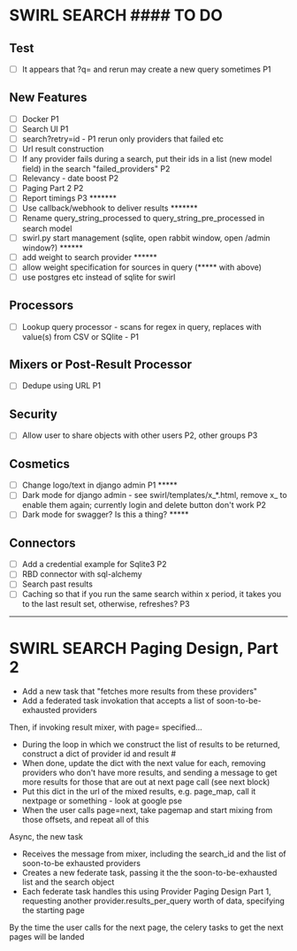 # SWIRL SEARCH #### TO DO #####

## Test
- [ ] It appears that ?q= and rerun may create a new query sometimes P1

## New Features
- [ ] Docker P1
- [ ] Search UI P1
- [ ] search?retry=id - P1 rerun only providers that failed etc
- [ ] Url result construction
- [ ] If any provider fails during a search, put their ids in a list (new model field) in the search "failed_providers" P2
- [ ] Relevancy - date boost P2
- [ ] Paging Part 2 P2
- [ ] Report timings P3 *******
- [ ] Use callback/webhook to deliver results *******
- [ ] Rename query_string_processed to query_string_pre_processed in search model
- [ ] swirl.py start management (sqlite, open rabbit window, open /admin window?) ******
- [ ] add weight to search provider ****** 
- [ ] allow weight specification for sources in query (***** with above)
- [ ] use postgres etc instead of sqlite for swirl

## Processors
- [ ] Lookup query processor - scans for regex in query, replaces with value(s) from CSV or SQlite - P1
 
## Mixers or Post-Result Processor
- [ ] Dedupe using URL P1

## Security
- [ ] Allow user to share objects with other users P2, other groups P3

## Cosmetics
- [ ] Change logo/text in django admin P1 *****
- [ ] Dark mode for django admin - see swirl/templates/x_*.html, remove x_ to enable them again; currently login and delete button don't work P2
- [ ] Dark mode for swagger? Is this a thing? *****

## Connectors
- [ ] Add a credential example for Sqlite3 P2
- [ ] RBD connector with sql-alchemy
- [ ] Search past results 
- [ ] Caching so that if you run the same search within x period, it takes you to the last result set, otherwise, refreshes? P3

--------------

# SWIRL SEARCH Paging Design, Part 2

* Add a new task that "fetches more results from these providers"
* Add a federated task invokation that accepts a list of soon-to-be-exhausted providers

Then, if invoking result mixer, with page= specified...

* During the loop in which we construct the list of results to be returned, construct a dict of provider id and result #
* When done, update the dict with the next value for each, removing providers who don't have more results, and sending a message to get more results for those that are out at next page call (see next block)
* Put this dict in the url of the mixed results, e.g. page_map, call it nextpage or something - look at google pse
* When the user calls page=next, take pagemap and start mixing from those offsets, and repeat all of this

Async, the new task

* Receives the message from mixer, including the search_id and the list of soon-to-be exhausted providers
* Creates a new federate task, passing it the the soon-to-be-exhausted list and the search object
* Each federate task handles this using Provider Paging Design Part 1, requesting another provider.results_per_query worth of data, specifying the starting page

By the time the user calls for the next page, the celery tasks to get the next pages will be landed